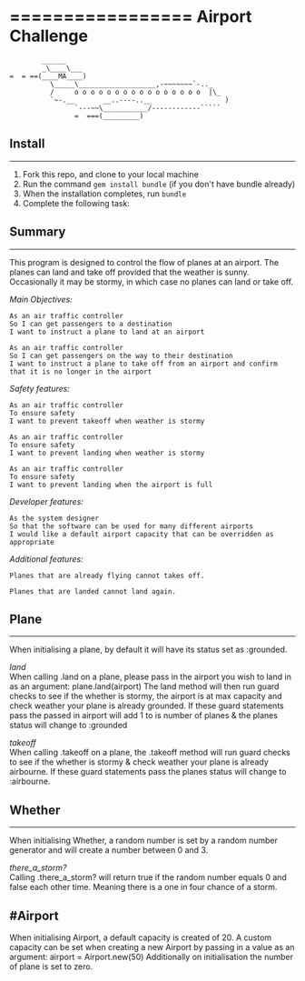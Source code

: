 =================
Airport Challenge
=================

```
        ______
        _\____\___
=  = ==(____MA____)
          \_____\___________________,-~~~~~~~`-.._
          /     o o o o o o o o o o o o o o o o  |\_
          `~-.__       __..----..__                  )
                `---~~\___________/------------`````
                =  ===(_________)

```

## Install
-------

1. Fork this repo, and clone to your local machine
2. Run the command `gem install bundle` (if you don't have bundle already)
3. When the installation completes, run `bundle`
4. Complete the following task:

## Summary
-----
This program is designed to control the flow of planes at an airport.
The planes can land and take off provided that the weather is sunny. Occasionally it may be stormy, in which case no planes can land or take off.  

*Main Objectives:*  
```
As an air traffic controller
So I can get passengers to a destination
I want to instruct a plane to land at an airport

As an air traffic controller
So I can get passengers on the way to their destination
I want to instruct a plane to take off from an airport and confirm that it is no longer in the airport
```

*Safety features:*   
```
As an air traffic controller
To ensure safety
I want to prevent takeoff when weather is stormy

As an air traffic controller
To ensure safety
I want to prevent landing when weather is stormy

As an air traffic controller
To ensure safety
I want to prevent landing when the airport is full
```

*Developer features:*   
```
As the system designer
So that the software can be used for many different airports
I would like a default airport capacity that can be overridden as appropriate
```

*Additional features:*    
```
Planes that are already flying cannot takes off.

Planes that are landed cannot land again.
```

## Plane
-----
When initialising a plane, by default it will have its status set as :grounded.    

*land*    
When calling .land on a plane, please pass in the airport you wish to land in as an argument:
plane.land(airport)
The land method will then run guard checks to see if the whether is stormy, the airport is at max capacity and check weather your plane is already grounded.
If these guard statements pass the passed in airport will add 1 to is number of planes & the planes status will change to :grounded     

*takeoff*     
When calling .takeoff on a plane, the .takeoff method will run guard checks to see if the whether is stormy & check weather your plane is already airbourne.
If these guard statements pass the planes status will change to :airbourne.    

## Whether
-----
When initialising Whether, a random number is set by a random number generator and will create a number between 0 and 3.    

*there_a_storm?*     
Calling .there_a_storm? will return true if the random number equals 0 and false each other time. Meaning there is a one in four chance of a storm.    

#Airport    
-----
When initialising Airport, a default capacity is created of 20. A custom capacity can be set when creating a new Airport by passing in a value as an argument:
airport = Airport.new(50)
Additionally on initialisation the number of plane is set to zero.
